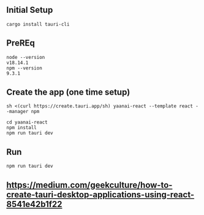 ## Initial Setup

```
cargo install tauri-cli
```

## PreREq

```
node --version
v18.14.1
npm --version
9.3.1
```

## Create the app (one time setup)

```
sh <(curl https://create.tauri.app/sh) yaanai-react --template react --manager npm
```

```
cd yaanai-react
npm install
npm run tauri dev
```

## Run

```
npm run tauri dev
```

## https://medium.com/geekculture/how-to-create-tauri-desktop-applications-using-react-8541e42b1f22